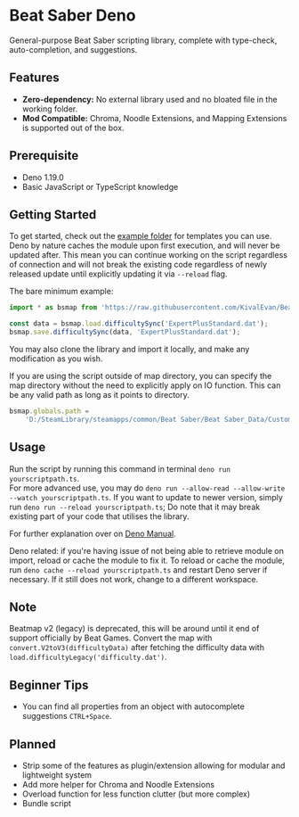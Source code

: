 # Beat Saber Deno

General-purpose Beat Saber scripting library, complete with type-check, auto-completion, and suggestions.

## Features

-   **Zero-dependency:** No external library used and no bloated file in the working folder.
-   **Mod Compatible:** Chroma, Noodle Extensions, and Mapping Extensions is supported out of the box.

## Prerequisite

-   Deno 1.19.0
-   Basic JavaScript or TypeScript knowledge

## Getting Started

To get started, check out the [example folder](https://github.com/KivalEvan/BeatSaber-MappingScript/tree/main/deno/example) for templates you can use.
Deno by nature caches the module upon first execution, and will never be updated after. This mean you can continue working on the script regardless of connection and will not break the existing code regardless of newly released update until explicitly updating it via `--reload` flag.

The bare minimum example:

```ts
import * as bsmap from 'https://raw.githubusercontent.com/KivalEvan/BeatSaber-MappingScript/main/deno/mod.ts';

const data = bsmap.load.difficultySync('ExpertPlusStandard.dat');
bsmap.save.difficultySync(data, 'ExpertPlusStandard.dat');
```

You may also clone the library and import it locally, and make any modification as you wish.

If you are using the script outside of map directory, you can specify the map directory without the need to explicitly apply on IO function. This can be any valid path as long as it points to directory.

```ts
bsmap.globals.path =
    'D:/SteamLibrary/steamapps/common/Beat Saber/Beat Saber_Data/CustomWIPLevels/YOUR_MAP_FOLDER/';
```

## Usage

Run the script by running this command in terminal `deno run yourscriptpath.ts`.  
For more advanced use, you may do `deno run --allow-read --allow-write --watch yourscriptpath.ts`.
If you want to update to newer version, simply run `deno run --reload yourscriptpath.ts`; Do note that it may break existing part of your code that utilises the library.

For further explanation over on [Deno Manual](https://deno.land/manual).

Deno related: if you're having issue of not being able to retrieve module on import, reload or cache the module to fix it. To reload or cache the module, run `deno cache --reload yourscriptpath.ts` and restart Deno server if necessary. If it still does not work, change to a different workspace.

## Note

Beatmap v2 (legacy) is deprecated, this will be around until it end of support officially by Beat Games. Convert the map with `convert.V2toV3(difficultyData)` after fetching the difficulty data with `load.difficultyLegacy('difficulty.dat')`.

## Beginner Tips

-   You can find all properties from an object with autocomplete suggestions `CTRL+Space`.

## Planned

-   Strip some of the features as plugin/extension allowing for modular and lightweight system
-   Add more helper for Chroma and Noodle Extensions
-   Overload function for less function clutter (but more complex)
-   Bundle script
